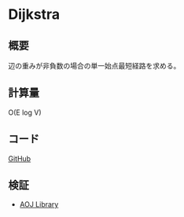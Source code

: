 # Dijkstra
## 概要
辺の重みが非負数の場合の単一始点最短経路を求める。

## 計算量
O(E log V)

## コード
[GitHub](https://github.com/hot-cocoa/competitive_programming/blob/master/library/graph/dijkstra.cpp)

## 検証
- [AOJ Library](https://onlinejudge.u-aizu.ac.jp/courses/library/5/GRL/1/GRL_1_A)
